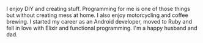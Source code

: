 I enjoy DIY and creating stuff. Programming for me is one of those things but without creating mess at home. I also enjoy motorcycling and coffee brewing. 
I started my career as an Android developer, moved to Ruby and fell in love with Elixir and functional programming.
I'm a happy husband and dad. 

<!--
**Artur-Sulej/Artur-Sulej** is a ✨ _special_ ✨ repository because its `README.md` (this file) appears on your GitHub profile.

Here are some ideas to get you started:

- 🔭 I’m currently working on ...
- 🌱 I’m currently learning ...
- 👯 I’m looking to collaborate on ...
- 🤔 I’m looking for help with ...
- 💬 Ask me about ...
- 📫 How to reach me: ...
- 😄 Pronouns: ...
- ⚡ Fun fact: ...
-->
